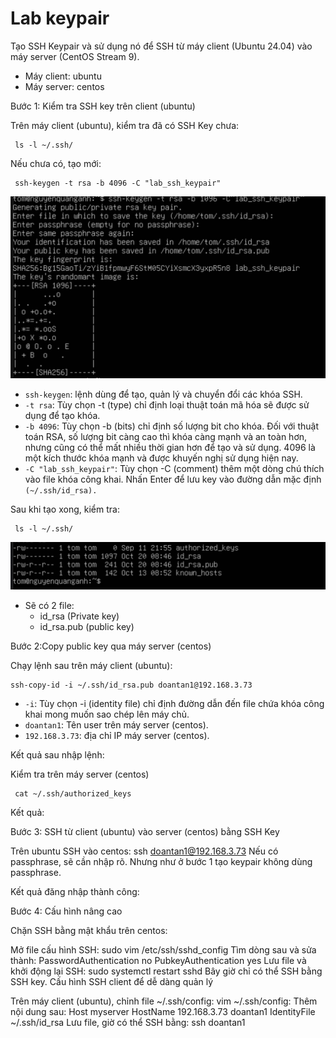 # Lab keypair

Tạo SSH Keypair và sử dụng nó để SSH từ máy client (Ubuntu 24.04) vào máy server (CentOS Stream 9).

- Máy client: ubuntu
- Máy server: centos

Bước 1: Kiểm tra SSH key trên client (ubuntu)

Trên máy client (ubuntu), kiểm tra đã có SSH Key chưa:

     ls -l ~/.ssh/

Nếu chưa có, tạo mới:

     ssh-keygen -t rsa -b 4096 -C "lab_ssh_keypair"

![alt text](image-32.png)

- `ssh-keygen`: lệnh dùng để tạo, quản lý và chuyển đổi các khóa SSH.
- `-t rsa`: Tùy chọn -t (type) chỉ định loại thuật toán mã hóa sẽ được sử dụng để tạo khóa.
- `-b 4096`: Tùy chọn -b (bits) chỉ định số lượng bit cho khóa. Đối với thuật toán RSA, số lượng bit càng cao thì khóa càng mạnh và an toàn hơn, nhưng cũng có thể mất nhiều thời gian hơn để tạo và sử dụng. 4096 là một kích thước khóa mạnh và được khuyến nghị sử dụng hiện nay.
- `-C "lab_ssh_keypair"`: Tùy chọn -C (comment) thêm một dòng chú thích vào file khóa công khai.
Nhấn Enter để lưu key vào đường dẫn mặc định `(~/.ssh/id_rsa).`

Sau khi tạo xong, kiểm tra:

     ls -l ~/.ssh/

![alt text](image-33.png)

- Sẽ có 2 file:
   - id_rsa (Private key)
   - id_rsa.pub (public key)

Bước 2:Copy public key qua máy server (centos)

Chạy lệnh sau trên máy client (ubuntu):

    ssh-copy-id -i ~/.ssh/id_rsa.pub doantan1@192.168.3.73

- `-i`: Tùy chọn -i (identity file) chỉ định đường dẫn đến file chứa khóa công khai mong muốn sao chép lên máy chủ.
- `doantan1`: Tên user trên máy server (centos).
- `192.168.3.73`: địa chỉ IP máy server (centos).

Kết quả sau nhập lệnh:



Kiểm tra trên máy server (centos)

     cat ~/.ssh/authorized_keys

Kết quả:





Bước 3: SSH từ client (ubuntu) vào server (centos) bằng SSH Key

Trên ubuntu SSH vào centos:
ssh doantan1@192.168.3.73
Nếu có passphrase, sẽ cần nhập rõ. Nhưng như ở bước 1 tạo keypair không dùng passphrase.

Kết quả đăng nhập thành công:




Bước 4: Cấu hình nâng cao

Chặn SSH bằng mật khẩu trên centos:

Mở file cấu hình SSH:
sudo vim /etc/ssh/sshd_config
Tìm dòng sau và sửa thành:
PasswordAuthentication no
PubkeyAuthentication yes
Lưu file và khởi động lại SSH:
sudo systemctl restart sshd
Bây giờ chỉ có thể SSH bằng SSH key.
Cấu hình SSH client để dễ dàng quản lý

Trên máy client (ubuntu), chỉnh file ~/.ssh/config:
vim ~/.ssh/config:
Thêm nội dung sau:
Host myserver
  HostName 192.168.3.73
  doantan1
  IdentityFile ~/.ssh/id_rsa
Lưu file, giờ có thể SSH bằng:
ssh doantan1

